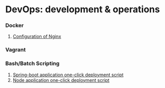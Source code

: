 # DevOps: development & operations  

### Docker 

1. [Configuration of Nginx](docker-conf/nginx/Dockerfile)

### Vagrant 


### Bash/Batch Scripting 

1. [Spring-boot application one-click deployment script](scripts/spring-app-deploy.bat)  
2. [Node application one-click deployment script](scripts/node-app-deploy.bat)  

